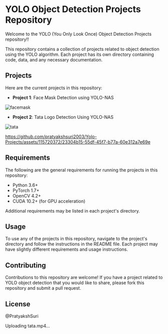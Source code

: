 # YOLO Object Detection Projects Repository

Welcome to the YOLO (You Only Look Once) Object Detection Projects repository!!

This repository contains a collection of projects related to object detection using the YOLO algorithm. Each project has its own directory containing code, data, and any necessary documentation.

## Projects

Here are the current projects in this repository:

- **Project 1**: Face Mask Detection using YOLO-NAS

![facemask](https://github.com/pratyakshsuri2003/Yolo-Projects/assets/115720372/8cf7bf40-6b30-4491-a729-501d6da8568c)

- **Project 2**: Tata Logo Detection Using YOLO-NAS

![tata](https://github.com/pratyakshsuri2003/Yolo-Projects/assets/115720372/62a6025d-2a43-44f3-a3bc-58b617c23e2b)

https://github.com/pratyakshsuri2003/Yolo-Projects/assets/115720372/23304b15-55df-45f7-b77a-60e312a7e69e

## Requirements

The following are the general requirements for running the projects in this repository:

- Python 3.6+
- PyTorch 1.7+
- OpenCV 4.2+
- CUDA 10.2+ (for GPU acceleration)

Additional requirements may be listed in each project's directory.

## Usage

To use any of the projects in this repository, navigate to the project's directory and follow the instructions in the README file. Each project may have slightly different requirements and usage instructions.

## Contributing

Contributions to this repository are welcome! If you have a project related to YOLO object detection that you would like to share, please fork this repository and submit a pull request.

## License
@PratyakshSuri

Uploading tata.mp4…


